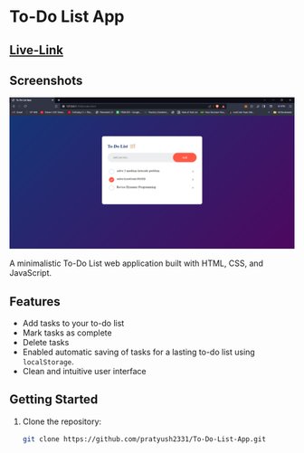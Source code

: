 # To-Do List App

## [Live-Link](https://pratyush2331.github.io/To-Do-List-App/)

## Screenshots
![screenshot of ui](image.png)

A minimalistic To-Do List web application built with HTML, CSS, and JavaScript.

## Features

- Add tasks to your to-do list
- Mark tasks as complete
- Delete tasks
- Enabled automatic saving of tasks for a lasting to-do list using `localStorage`.
- Clean and intuitive user interface

## Getting Started

1. Clone the repository:

   ```bash
   git clone https://github.com/pratyush2331/To-Do-List-App.git
